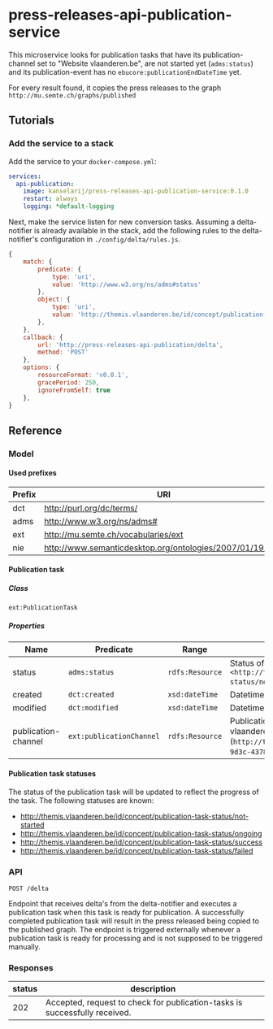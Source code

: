 # press-releases-api-publication-service

This microservice looks for publication tasks that have its publication-channel set to "Website vlaanderen.be", are not
started yet (`adms:status`) and its publication-event has no `ebucore:publicationEndDateTime` yet.

For every result found, it copies the press releases to the graph `http://mu.semte.ch/graphs/published`

## Tutorials
### Add the service to a stack
Add the service to your `docker-compose.yml`:

```yaml
services:
  api-publication:
    image: kanselarij/press-releases-api-publication-service:0.1.0
    restart: always
    logging: *default-logging
```

Next, make the service listen for new conversion tasks. Assuming a delta-notifier is already available in the stack, add the following rules to the delta-notifier's configuration in `./config/delta/rules.js`.

```javascript
{
    match: {
        predicate: {
            type: 'uri',
            value: 'http://www.w3.org/ns/adms#status'
        },
        object: {
            type: 'uri',
            value: 'http://themis.vlaanderen.be/id/concept/publication-task-status/not-started'
        },
    },
    callback: {
        url: 'http://press-releases-api-publication/delta',
        method: 'POST'
    },
    options: {
        resourceFormat: 'v0.0.1',
        gracePeriod: 250,
        ignoreFromSelf: true
    },
}
```

## Reference


### Model

#### Used prefixes
| Prefix | URI                                                       |
|--------|-----------------------------------------------------------|
| dct    | http://purl.org/dc/terms/                                 |
| adms   | http://www.w3.org/ns/adms#                                |
| ext    | http://mu.semte.ch/vocabularies/ext                       |
| nie    | http://www.semanticdesktop.org/ontologies/2007/01/19/nie# |


#### Publication task
##### Class
`ext:PublicationTask`
##### Properties
| Name                | Predicate                | Range           | Definition                                                                                                                                                 |
|---------------------|--------------------------|-----------------|------------------------------------------------------------------------------------------------------------------------------------------------------------|
| status              | `adms:status`            | `rdfs:Resource` | Status of the publication task, having value `<http://themis.vlaanderen.be/id/concept/publication-task-status/not-started>` when this service is triggered |
| created             | `dct:created`            | `xsd:dateTime`  | Datetime of creation of the task                                                                                                                           |
| modified            | `dct:modified`           | `xsd:dateTime`  | Datetime of the last modification of the task                                                                                                              |
| publication-channel | `ext:publicationChannel` | `rdfs:Resource` | Publication channel related to the task. Only the Website vlaanderen.be publication channel (`http://themis.vlaanderen.be/id/publicatiekanaal/25421c3d-9d3c-4378-91e5-a13103ad3e43`) is of interest to this service                                              |


#### Publication task statuses
The status of the publication task will be updated to reflect the progress of the task. The following statuses are known:
* http://themis.vlaanderen.be/id/concept/publication-task-status/not-started
* http://themis.vlaanderen.be/id/concept/publication-task-status/ongoing
* http://themis.vlaanderen.be/id/concept/publication-task-status/success
* http://themis.vlaanderen.be/id/concept/publication-task-status/failed

### API
```
POST /delta
```
Endpoint that receives delta's from the delta-notifier and executes a publication task when this task is ready for publication. A successfully completed publication task will result in the press released being copied to the published graph.
The endpoint is triggered externally whenever a publication task is ready for processing and is not supposed to be triggered manually.

### Responses

| status | description |
|-------|-------------|
| 202 | Accepted, request to check for publication-tasks is successfully received. |








